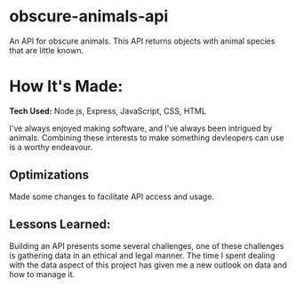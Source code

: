 # obscure-animals-api
An API for obscure animals. This API returns objects with animal species that are little known.


# How It's Made:

**Tech Used:** Node.js, Express, JavaScript, CSS, HTML

I've always enjoyed making software, and I've always been intrigued by animals. Combining these interests to make something devleopers can use is a worthy endeavour.




## Optimizations

Made some changes to facilitate API access and usage.

## Lessons Learned:

Building an API presents some several challenges, one of these challenges is gathering data in an ethical and legal manner. The time I spent dealing with the data aspect of this project has given me a new outlook on data and how to manage it.

